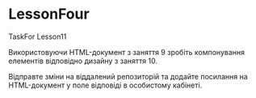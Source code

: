 # LessonFour

TaskFor Lesson11


Використовуючи HTML-документ з заняття 9 зробіть компонування елементів відповідно дизайну з заняття 10.

Відправте зміни на віддалений репозиторій та додайте посилання на HTML-документ у поле відповіді в особистому кабінеті.

